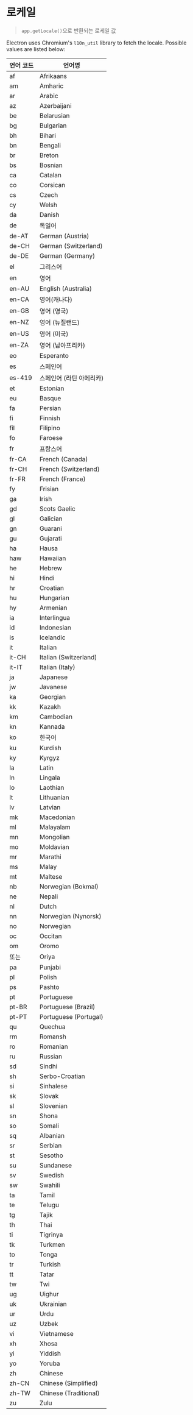 # 로케일

> `app.getLocale()`으로 반환되는 로케일 값

Electron uses Chromium's `l10n_util` library to fetch the locale. Possible values are listed below:

| 언어 코드  | 언어명                   |
| ------ | --------------------- |
| af     | Afrikaans             |
| am     | Amharic               |
| ar     | Arabic                |
| az     | Azerbaijani           |
| be     | Belarusian            |
| bg     | Bulgarian             |
| bh     | Bihari                |
| bn     | Bengali               |
| br     | Breton                |
| bs     | Bosnian               |
| ca     | Catalan               |
| co     | Corsican              |
| cs     | Czech                 |
| cy     | Welsh                 |
| da     | Danish                |
| de     | 독일어                   |
| de-AT  | German (Austria)      |
| de-CH  | German (Switzerland)  |
| de-DE  | German (Germany)      |
| el     | 그리스어                  |
| en     | 영어                    |
| en-AU  | English (Australia)   |
| en-CA  | 영어(캐나다)               |
| en-GB  | 영어 (영국)               |
| en-NZ  | 영어 (뉴질랜드)             |
| en-US  | 영어 (미국)               |
| en-ZA  | 영어 (남아프리카)            |
| eo     | Esperanto             |
| es     | 스페인어                  |
| es-419 | 스페인어 (라틴 아메리카)        |
| et     | Estonian              |
| eu     | Basque                |
| fa     | Persian               |
| fi     | Finnish               |
| fil    | Filipino              |
| fo     | Faroese               |
| fr     | 프랑스어                  |
| fr-CA  | French (Canada)       |
| fr-CH  | French (Switzerland)  |
| fr-FR  | French (France)       |
| fy     | Frisian               |
| ga     | Irish                 |
| gd     | Scots Gaelic          |
| gl     | Galician              |
| gn     | Guarani               |
| gu     | Gujarati              |
| ha     | Hausa                 |
| haw    | Hawaiian              |
| he     | Hebrew                |
| hi     | Hindi                 |
| hr     | Croatian              |
| hu     | Hungarian             |
| hy     | Armenian              |
| ia     | Interlingua           |
| id     | Indonesian            |
| is     | Icelandic             |
| it     | Italian               |
| it-CH  | Italian (Switzerland) |
| it-IT  | Italian (Italy)       |
| ja     | Japanese              |
| jw     | Javanese              |
| ka     | Georgian              |
| kk     | Kazakh                |
| km     | Cambodian             |
| kn     | Kannada               |
| ko     | 한국어                   |
| ku     | Kurdish               |
| ky     | Kyrgyz                |
| la     | Latin                 |
| ln     | Lingala               |
| lo     | Laothian              |
| lt     | Lithuanian            |
| lv     | Latvian               |
| mk     | Macedonian            |
| ml     | Malayalam             |
| mn     | Mongolian             |
| mo     | Moldavian             |
| mr     | Marathi               |
| ms     | Malay                 |
| mt     | Maltese               |
| nb     | Norwegian (Bokmal)    |
| ne     | Nepali                |
| nl     | Dutch                 |
| nn     | Norwegian (Nynorsk)   |
| no     | Norwegian             |
| oc     | Occitan               |
| om     | Oromo                 |
| 또는     | Oriya                 |
| pa     | Punjabi               |
| pl     | Polish                |
| ps     | Pashto                |
| pt     | Portuguese            |
| pt-BR  | Portuguese (Brazil)   |
| pt-PT  | Portuguese (Portugal) |
| qu     | Quechua               |
| rm     | Romansh               |
| ro     | Romanian              |
| ru     | Russian               |
| sd     | Sindhi                |
| sh     | Serbo-Croatian        |
| si     | Sinhalese             |
| sk     | Slovak                |
| sl     | Slovenian             |
| sn     | Shona                 |
| so     | Somali                |
| sq     | Albanian              |
| sr     | Serbian               |
| st     | Sesotho               |
| su     | Sundanese             |
| sv     | Swedish               |
| sw     | Swahili               |
| ta     | Tamil                 |
| te     | Telugu                |
| tg     | Tajik                 |
| th     | Thai                  |
| ti     | Tigrinya              |
| tk     | Turkmen               |
| to     | Tonga                 |
| tr     | Turkish               |
| tt     | Tatar                 |
| tw     | Twi                   |
| ug     | Uighur                |
| uk     | Ukrainian             |
| ur     | Urdu                  |
| uz     | Uzbek                 |
| vi     | Vietnamese            |
| xh     | Xhosa                 |
| yi     | Yiddish               |
| yo     | Yoruba                |
| zh     | Chinese               |
| zh-CN  | Chinese (Simplified)  |
| zh-TW  | Chinese (Traditional) |
| zu     | Zulu                  |
